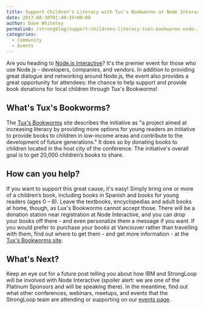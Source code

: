 ```yaml
---
title: Support Children's Literacy with Tux's Bookworms at Node Interactive
date: 2017-08-30T01:40:15+00:00
author: Dave Whiteley
permalink: /strongblog/support-childrens-literacy-tuxs-bookworms-node-interactive/
categories:
  - Community
  - Events
---
```


Are you heading to [Node.js Interactive](http://events.linuxfoundation.org/events/node-interactive)? It's the premier event for those who use Node.js - developers, companies, and vendors. In addition to providing great dialogue and networking around Node.js, the event also provides a great opportunity for attendees: the chance to help support and provide book donations for local children through Tux's Bookworms! 

## What's Tux's Bookworms? 

The [Tux's Bookworms](http://events.linuxfoundation.org/events/node-interactive/extend-the-experience/bookdonation) site  describes the initiative as "a project aimed at increasing literacy by providing more options for young readers an initiative to provide books to children in low-income areas and contribute to the development of future generations." It does so by donating books to children located in the host city of the conference. The initiative's overall goal is to get 20,000 children’s books to share.

## How can you help?

If you want to support this great cause, it's easy! Simply bring one or more of a children’s book, including books in Spanish and books for young readers (ages 0 – 8). Leave the textbooks, encyclopedias and adult books at home, though, as Lux's Bookworms cannot accept those. There will be a donation station near registration at Node Interactive, and you can drop your books off there - and even personalize them a message if you want. If you would prefer to purchase your books at Vancouver rather than travelling with them, find out where to get them - and get more information - at the [Tux's Bookworms site](http://events.linuxfoundation.org/events/node-interactive/extend-the-experience/bookdonation). 

## What's Next?

Keep an eye out for a future post telling you about how IBM and StrongLoop will be involved with Node Interactive (spoiler alert: we are one of the Platinum Sponsors and will be speaking there). In the meantime, find out what other conferences, webinars, meetups, and events that the StrongLoop team are attending or supporting on our [events page](https://strongloop.com/events/).

